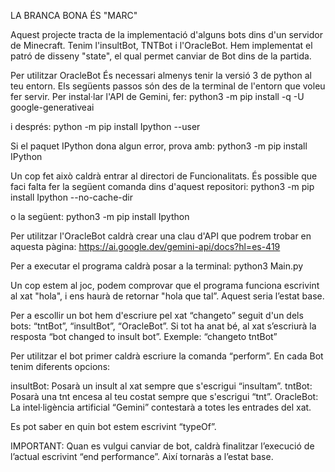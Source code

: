 LA BRANCA BONA ÉS "MARC"

Aquest projecte tracta de la implementació d'alguns bots dins d'un servidor de Minecraft. Tenim l'insultBot, TNTBot i l'OracleBot. Hem implementat el patró de disseny "state", el qual permet canviar de Bot dins de la partida. 

Per utilitzar OracleBot
És necessari almenys tenir la versió 3 de python al teu entorn.
Els següents passos són des de la terminal de l'entorn que voleu fer servir.
Per instal·lar l'API de Gemini, fer:
python3 -m pip install -q -U google-generativeai

i després:
python -m pip install Ipython --user

Si el paquet IPython dona algun error, prova amb:
python3 -m pip install IPython

Un cop fet això caldrà entrar al directori de Funcionalitats.
És possible que faci falta fer la següent comanda dins d'aquest repositori:
python3 -m pip install Ipython --no-cache-dir

o la següent:
python3 -m pip install Ipython

Per utilitzar l'OracleBot caldrà crear una clau d'API que podrem trobar en aquesta pàgina:
https://ai.google.dev/gemini-api/docs?hl=es-419


Per a executar el programa caldrà posar a la terminal:
python3 Main.py

Un cop estem al joc, podem comprovar que el programa funciona escrivint al xat "hola", i ens haurà de retornar "hola que tal”. Aquest seria l’estat base.

Per a escollir un bot hem d'escriure pel xat “changeto” seguit d'un dels bots: “tntBot”, “insultBot”, “OracleBot”. Si tot ha anat bé, al xat s’escriurà la resposta “bot changed to insult bot”.
Exemple: “changeto tntBot”

Per utilitzar el bot primer caldrà escriure la comanda “perform”. En cada Bot tenim diferents opcions:

insultBot:
	Posarà un insult al xat sempre que s'escrigui “insultam”.
tntBot:
	Posarà una tnt encesa al teu costat sempre que s'escrigui “tnt”.
OracleBot:
	La intel·ligència artificial “Gemini” contestarà a totes les entrades del xat.

Es pot saber en quin bot estem escrivint “typeOf”.

IMPORTANT: Quan es vulgui canviar de bot, caldrà finalitzar l’execució de l’actual escrivint “end performance”. Així tornaràs a l’estat base.
